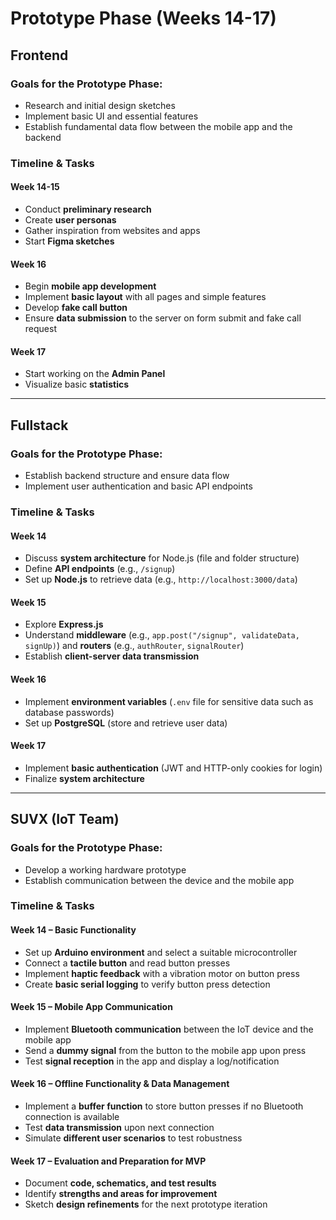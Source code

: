 # Prototype Phase (Weeks 14-17)

## Frontend  
### Goals for the Prototype Phase:  
- Research and initial design sketches  
- Implement basic UI and essential features  
- Establish fundamental data flow between the mobile app and the backend  

### Timeline & Tasks  

#### **Week 14-15**  
- Conduct **preliminary research**  
- Create **user personas**  
- Gather inspiration from websites and apps  
- Start **Figma sketches**  

#### **Week 16**  
- Begin **mobile app development**  
- Implement **basic layout** with all pages and simple features  
- Develop **fake call button**  
- Ensure **data submission** to the server on form submit and fake call request  

#### **Week 17**  
- Start working on the **Admin Panel**  
- Visualize basic **statistics**  

---

## Fullstack  
### Goals for the Prototype Phase:  
- Establish backend structure and ensure data flow  
- Implement user authentication and basic API endpoints  

### Timeline & Tasks  

#### **Week 14**  
- Discuss **system architecture** for Node.js (file and folder structure)  
- Define **API endpoints** (e.g., `/signup`)  
- Set up **Node.js** to retrieve data (e.g., `http://localhost:3000/data`)  

#### **Week 15**  
- Explore **Express.js**  
- Understand **middleware** (e.g., `app.post("/signup", validateData, signUp)`) and **routers** (e.g., `authRouter`, `signalRouter`)  
- Establish **client-server data transmission**  

#### **Week 16**  
- Implement **environment variables** (`.env` file for sensitive data such as database passwords)  
- Set up **PostgreSQL** (store and retrieve user data)  

#### **Week 17**  
- Implement **basic authentication** (JWT and HTTP-only cookies for login)  
- Finalize **system architecture**  

---

## SUVX (IoT Team)  
### Goals for the Prototype Phase:  
- Develop a working hardware prototype  
- Establish communication between the device and the mobile app  

### Timeline & Tasks  

#### **Week 14 – Basic Functionality**  
- Set up **Arduino environment** and select a suitable microcontroller  
- Connect a **tactile button** and read button presses  
- Implement **haptic feedback** with a vibration motor on button press  
- Create **basic serial logging** to verify button press detection  

#### **Week 15 – Mobile App Communication**  
- Implement **Bluetooth communication** between the IoT device and the mobile app  
- Send a **dummy signal** from the button to the mobile app upon press  
- Test **signal reception** in the app and display a log/notification  

#### **Week 16 – Offline Functionality & Data Management**  
- Implement a **buffer function** to store button presses if no Bluetooth connection is available  
- Test **data transmission** upon next connection  
- Simulate **different user scenarios** to test robustness  

#### **Week 17 – Evaluation and Preparation for MVP**  
- Document **code, schematics, and test results**  
- Identify **strengths and areas for improvement**  
- Sketch **design refinements** for the next prototype iteration  

